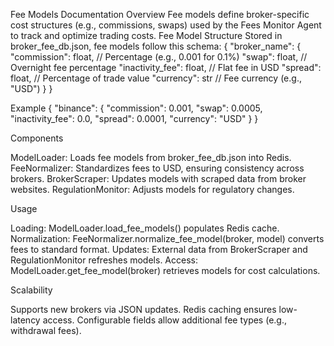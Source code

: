 Fee Models Documentation
Overview
Fee models define broker-specific cost structures (e.g., commissions, swaps) used by the Fees Monitor Agent to track and optimize trading costs.
Fee Model Structure
Stored in broker_fee_db.json, fee models follow this schema:
{
  "broker_name": {
    "commission": float,  // Percentage (e.g., 0.001 for 0.1%)
    "swap": float,       // Overnight fee percentage
    "inactivity_fee": float, // Flat fee in USD
    "spread": float,     // Percentage of trade value
    "currency": str      // Fee currency (e.g., "USD")
  }
}

Example
{
  "binance": {
    "commission": 0.001,
    "swap": 0.0005,
    "inactivity_fee": 0.0,
    "spread": 0.0001,
    "currency": "USD"
  }
}

Components

ModelLoader: Loads fee models from broker_fee_db.json into Redis.
FeeNormalizer: Standardizes fees to USD, ensuring consistency across brokers.
BrokerScraper: Updates models with scraped data from broker websites.
RegulationMonitor: Adjusts models for regulatory changes.

Usage

Loading: ModelLoader.load_fee_models() populates Redis cache.
Normalization: FeeNormalizer.normalize_fee_model(broker, model) converts fees to standard format.
Updates: External data from BrokerScraper and RegulationMonitor refreshes models.
Access: ModelLoader.get_fee_model(broker) retrieves models for cost calculations.

Scalability

Supports new brokers via JSON updates.
Redis caching ensures low-latency access.
Configurable fields allow additional fee types (e.g., withdrawal fees).
